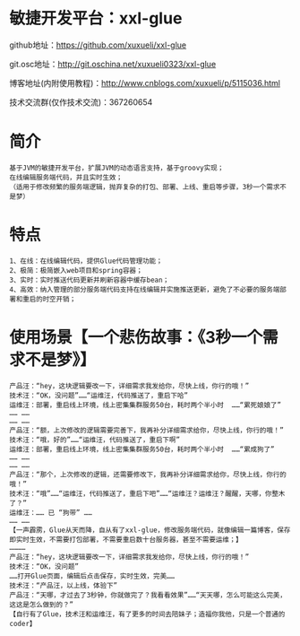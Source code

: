 # 敏捷开发平台：xxl-glue
github地址：https://github.com/xuxueli/xxl-glue

git.osc地址：http://git.oschina.net/xuxueli0323/xxl-glue

博客地址(内附使用教程)：http://www.cnblogs.com/xuxueli/p/5115036.html

技术交流群(仅作技术交流)：367260654

# 简介
	基于JVM的敏捷开发平台，扩展JVM的动态语言支持，基于groovy实现；
	在线编辑服务端代码，并且实时生效；
	（适用于修改频繁的服务端逻辑，抛弃复杂的打包、部署、上线、重启等步骤，3秒一个需求不是梦）

# 特点
	1、在线：在线编辑代码，提供Glue代码管理功能；
	2、极简：极简嵌入web项目和spring容器；
	3、实时：实时推送代码更新并刷新容器中缓存bean；
	4、高效：纳入管理的部分服务端代码支持在线编辑并实施推送更新，避免了不必要的服务端部署和重启的时空开销；

# 使用场景【一个悲伤故事：《3秒一个需求不是梦》】
	产品汪：“hey，这块逻辑要改一下，详细需求我发给你，尽快上线，你行的哦！”
	技术汪：“OK，没问题”……“运维汪，代码推送了，重启下哈”
	运维汪：部署，重启线上环境，线上密集集群服务50台，耗时两个半小时  ……“累死娘娘了”
	…… ……
	…… ……
	产品汪：“额，上次修改的逻辑需要完善下，我再补分详细需求给你，尽快上线，你行的哦！”
	技术汪：“哦，好的”……“运维汪，代码推送了，重启下啊”
	运维汪：部署，重启线上环境，线上密集集群服务50台，耗时两个半小时  ……“累成狗了”
	…… ……
	…… ……
	产品汪：“那个，上次修改的逻辑，还需要修改下，我再补分详细需求给你，尽快上线，你行的哦！”
	技术汪：“哦”……“运维汪，代码推送了，重启下吧”……“运维汪？运维汪？醒醒，天哪，你整木了？”
	运维汪：…… 已 “狗带” ……
	…… ……
	【一声霹雳，Glue从天而降，自从有了xxl-glue，修改服务端代码，就像编辑一篇博客，保存即实时生效，不需要打包部署，不需要重启数十台服务器，甚至不需要运维；】
	…………
	产品汪：“hey，这块逻辑要改一下，详细需求我发给你，尽快上线，你行的哦！”
	技术汪：“OK，没问题”
	……打开Glue页面，编辑后点击保存，实时生效，完美……
	技术汪：“产品汪，以上线，体验下”
	产品汪：“天哪，才过去了3秒钟，你就做完了？我看看效果”……“天天哪，怎么可能这么完美，这这是怎么做到的？”
	【自行有了Glue，技术汪和运维汪，有了更多的时间去陪妹子；造福你我他，只是一个普通的coder】
